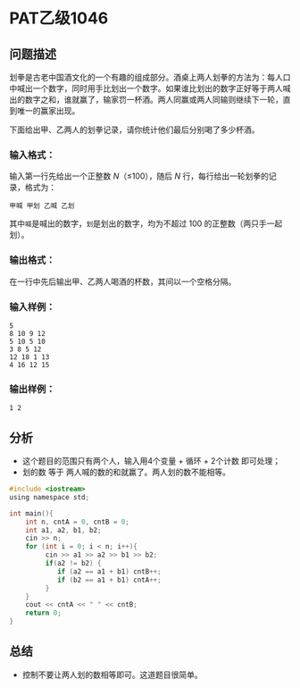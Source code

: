 # PAT乙级1046

## 问题描述

划拳是古老中国酒文化的一个有趣的组成部分。酒桌上两人划拳的方法为：每人口中喊出一个数字，同时用手比划出一个数字。如果谁比划出的数字正好等于两人喊出的数字之和，谁就赢了，输家罚一杯酒。两人同赢或两人同输则继续下一轮，直到唯一的赢家出现。

下面给出甲、乙两人的划拳记录，请你统计他们最后分别喝了多少杯酒。

### 输入格式：

输入第一行先给出一个正整数 *N*（≤100），随后 *N* 行，每行给出一轮划拳的记录，格式为：

```
甲喊 甲划 乙喊 乙划
```

其中`喊`是喊出的数字，`划`是划出的数字，均为不超过 100 的正整数（两只手一起划）。

### 输出格式：

在一行中先后输出甲、乙两人喝酒的杯数，其间以一个空格分隔。

### 输入样例：

```in
5
8 10 9 12
5 10 5 10
3 8 5 12
12 18 1 13
4 16 12 15
```

### 输出样例：

```out
1 2
```

## 分析

- 这个题目的范围只有两个人，输入用4个变量 + 循环 + 2个计数 即可处理；
- 划的数 等于 两人喊的数的和就赢了。两人划的数不能相等。

```c
#include <iostream>
using namespace std;

int main(){
    int n, cntA = 0, cntB = 0;
    int a1, a2, b1, b2;
    cin >> n;
    for (int i = 0; i < n; i++){
         cin >> a1 >> a2 >> b1 >> b2;
         if(a2 != b2) {
            if (a2 == a1 + b1) cntB++;
            if (b2 == a1 + b1) cntA++;
         }
    }
    cout << cntA << " " << cntB;
    return 0;
}
```

## 总结

- 控制不要让两人划的数相等即可。这道题目很简单。